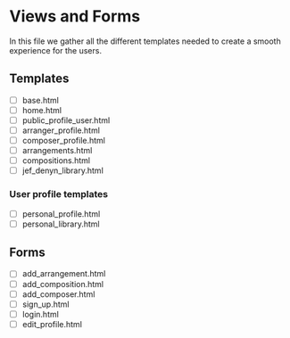 # Views and Forms

In this file we gather all the different templates needed to create a smooth experience for the users.

## Templates

- [ ] base.html
- [ ] home.html
- [ ] public_profile_user.html
- [ ] arranger_profile.html
- [ ] composer_profile.html
- [ ] arrangements.html
- [ ] compositions.html
- [ ] jef_denyn_library.html

### User profile templates

- [ ] personal_profile.html
- [ ] personal_library.html

## Forms

- [ ] add_arrangement.html
- [ ] add_composition.html
- [ ] add_composer.html
- [ ] sign_up.html
- [ ] login.html
- [ ] edit_profile.html
